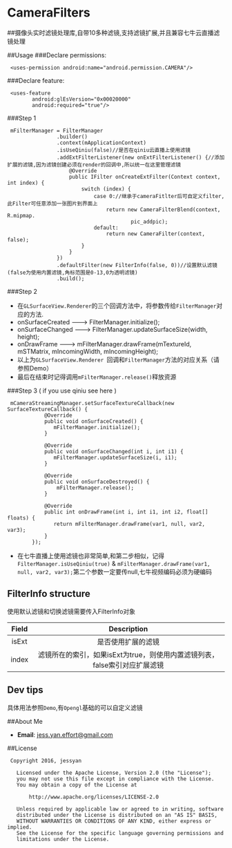 # CameraFilters
##摄像头实时滤镜处理库,自带10多种滤镜,支持滤镜扩展,并且兼容七牛云直播滤镜处理

##Usage
###Declare permissions:
```
 <uses-permission android:name="android.permission.CAMERA"/>
```
###Declare feature:
```
 <uses-feature 
        android:glEsVersion="0x00020000"
        android:required="true"/>
```
###Step 1
``` 
 mFilterManager = FilterManager
                .builder()
                .context(mApplicationContext)
                .isUseQiniu(false)//是否在qiniu云直播上使用滤镜
                .addExtFilterListener(new onExtFilterListener() {//添加扩展的滤镜,因为滤镜创建必须在render的回调中,所以统一在这里管理滤镜
                    @Override
                    public IFilter onCreateExtFilter(Context context, int index) {
                        switch (index) {
                            case 0://继承于cameraFitlter后可自定义filter,此Filter可任意添加一张图片到界面上
                                return new CameraFilterBlend(context, R.mipmap.
                                        pic_addpic);
                            default:
                                return new CameraFilter(context, false);
                        }
                    }
                })
                .defaultFilter(new FilterInfo(false, 0))//设置默认滤镜(false为使用内置滤镜,角标范围是0-13,0为透明滤镜)
                .build();
```
###Step 2
* 在``GLSurfaceView.Renderer``的三个回调方法中，将参数传给``FilterManager``对应的方法.
* onSurfaceCreated ---> FilterManager.initialize();
* onSurfaceChanged ---> FilterManager.updateSurfaceSize(width, height);
* onDrawFrame ---> mFilterManager.drawFrame(mTextureId, mSTMatrix, mIncomingWidth, mIncomingHeight);
* 以上为``GLSurfaceView.Renderer ``回调和``FilterManager``方法的对应关系（请参照Demo）
* 最后在结束时记得调用``mFilterManager.release()``释放资源 

###Step 3 ( if you use qiniu see here )
```
 mCameraStreamingManager.setSurfaceTextureCallback(new SurfaceTextureCallback() {
            @Override
            public void onSurfaceCreated() {
               mFilterManager.initialize();
            }

            @Override
            public void onSurfaceChanged(int i, int i1) {
               mFilterManager.updateSurfaceSize(i, i1);
            }

            @Override
            public void onSurfaceDestroyed() {
                mFilterManager.release();
            }

            @Override
            public int onDrawFrame(int i, int i1, int i2, float[] floats) {
               return mFilterManager.drawFrame(var1, null, var2, var3);
            }
        });

```
* 在七牛直播上使用滤镜也非常简单,和第二步相似，记得``FilterManager.isUseQiniu(true)`` & ``mFilterManager.drawFrame(var1, null, var2, var3);``第二个参数一定要传null,七牛视频编码必须为硬编码

## FilterInfo structure
使用默认滤镜和切换滤镜需要传入FilterInfo对象 

Field      | Description
:---------:|:---------:
 isExt     |是否使用扩展的滤镜
 index     |滤镜所在的索引，如果isExt为true，则使用内置滤镜列表，false索引对应扩展滤镜
 
## Dev tips
具体用法参照``Demo``,有``Opengl``基础的可以自定义滤镜


##About Me
* **Email**: jess.yan.effort@gmail.com  

##License
```
 Copyright 2016, jessyan       
 
   Licensed under the Apache License, Version 2.0 (the "License");  
   you may not use this file except in compliance with the License.
   You may obtain a copy of the License at

       http://www.apache.org/licenses/LICENSE-2.0

   Unless required by applicable law or agreed to in writing, software
   distributed under the License is distributed on an "AS IS" BASIS,
   WITHOUT WARRANTIES OR CONDITIONS OF ANY KIND, either express or implied.
   See the License for the specific language governing permissions and
   limitations under the License.
```
